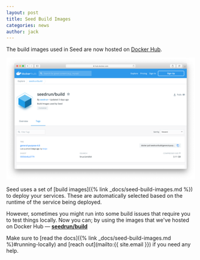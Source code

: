```yaml
---
layout: post
title: Seed Build Images
categories: news
author: jack
---
```


The build images used in Seed are now hosted on [Docker Hub](https://hub.docker.com/r/seedrun/build/tags).

![Seed build images in Docker Hub](/assets/blog/seed-build-images/seed-build-images-in-docker-hub.png)

Seed uses a set of [build images]({% link _docs/seed-build-images.md %}) to deploy your services. These are automatically selected based on the runtime of the service being deployed.

However, sometimes you might run into some build issues that require you to test things locally. Now you can; by using the images that we've hosted on Docker Hub — [**seedrun/build**](https://hub.docker.com/r/seedrun/build/tags)

Make sure to [read the docs]({% link _docs/seed-build-images.md %}#running-locally) and [reach out](mailto:{{ site.email }}) if you need any help.
